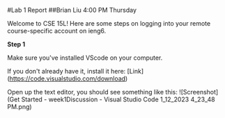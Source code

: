 #Lab 1 Report
##Brian Liu 4:00 PM Thursday

Welcome to CSE 15L! Here are some steps on logging into your remote course-specific account on ieng6.

**Step 1** 

Make sure you've installed VScode on your computer.

If you don't already have it, install it here: 
[Link] (https://code.visualstudio.com/download)

Open up the text editor, you should see something like this:
![Screenshot] (Get Started - week1Discussion - Visual Studio Code 1_12_2023 4_23_48 PM.png)
